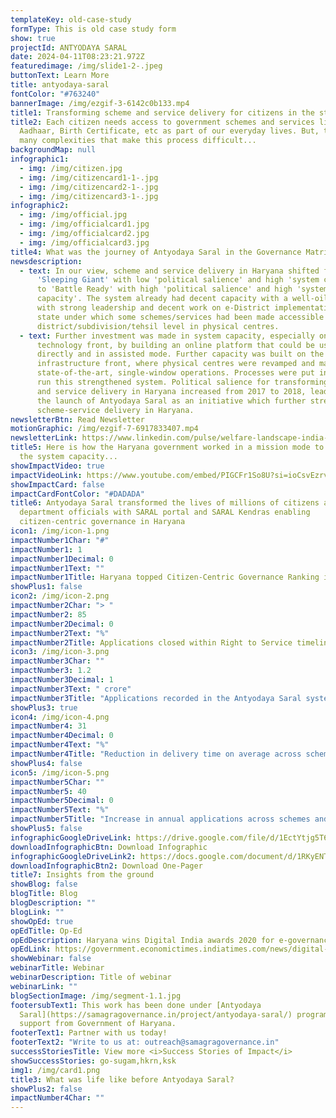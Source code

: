 ```yaml
---
templateKey: old-case-study
formType: This is old case study form
show: true
projectId: ANTYODAYA SARAL
date: 2024-04-11T08:23:21.972Z
featuredimage: /img/slide1-2-.jpeg
buttonText: Learn More
title: antyodaya-saral
fontColor: "#763240"
bannerImage: /img/ezgif-3-6142c0b133.mp4
title1: Transforming scheme and service delivery for citizens in the state of Haryana
title2: Each citizen needs access to government schemes and services like
  Aadhaar, Birth Certificate, etc as part of our everyday lives. But, there are
  many complexities that make this process difficult...
backgroundMap: null
infographic1:
  - img: /img/citizen.jpg
  - img: /img/citizencard1-1-.jpg
  - img: /img/citizencard2-1-.jpg
  - img: /img/citizencard3-1-.jpg
infographic2:
  - img: /img/official.jpg
  - img: /img/officialcard1.jpg
  - img: /img/officialcard2.jpg
  - img: /img/officialcard3.jpg
title4: What was the journey of Antyodaya Saral in the Governance Matrix?
newsdescription:
  - text: In our view, scheme and service delivery in Haryana shifted from being a
      'Sleeping Giant' with low 'political salience' and high 'system capacity'
      to 'Battle Ready' with high 'political salience' and high 'system
      capacity'. The system already had decent capacity with a well-oiled NIC
      with strong leadership and decent work on e-District implementation in the
      state under which some schemes/services had been made accessible at the
      district/subdivision/tehsil level in physical centres.
  - text: Further investment was made in system capacity, especially on the
      technology front, by building an online platform that could be used
      directly and in assisted mode. Further capacity was built on the physical
      infrastructure front, where physical centres were revamped and made
      state-of-the-art, single-window operations. Processes were put in place to
      run this strengthened system. Political salience for transforming schemes
      and service delivery in Haryana increased from 2017 to 2018, leading to
      the launch of Antyodaya Saral as an initiative which further streamlined
      scheme-service delivery in Haryana.
newsletterBtn: Read Newsletter
motionGraphic: /img/ezgif-7-6917833407.mp4
newsletterLink: https://www.linkedin.com/pulse/welfare-landscape-india-government-schemes-qb0fc/?trackingId=f%2Bhgxv7djo7uZwf9up2gRg%3D%3D
title5: Here is how the Haryana government worked in a mission mode to augment
  the system capacity...
showImpactVideo: true
impactVideoLink: https://www.youtube.com/embed/PIGCFr1So8U?si=ioCsvEzrvSxBHr2X
showImpactCard: false
impactCardFontColor: "#DADADA"
title6: Antyodaya Saral transformed the lives of millions of citizens and
  department officials with SARAL portal and SARAL Kendras enabling
  citizen-centric governance in Haryana
icon1: /img/icon-1.png
impactNumber1Char: "#"
impactNumber1: 1
impactNumber1Decimal: 0
impactNumber1Text: ""
impactNumber1Title: Haryana topped Citizen-Centric Governance Ranking in 2021
showPlus1: false
icon2: /img/icon-2.png
impactNumber2Char: "> "
impactNumber2: 85
impactNumber2Decimal: 0
impactNumber2Text: "%"
impactNumber2Title: Applications closed within Right to Service timelines
icon3: /img/icon-3.png
impactNumber3Char: ""
impactNumber3: 1.2
impactNumber3Decimal: 1
impactNumber3Text: " crore"
impactNumber3Title: "Applications recorded in the Antyodaya Saral system every year "
showPlus3: true
icon4: /img/icon-4.png
impactNumber4: 31
impactNumber4Decimal: 0
impactNumber4Text: "%"
impactNumber4Title: "Reduction in delivery time on average across schemes and services "
showPlus4: false
icon5: /img/icon-5.png
impactNumber5Char: ""
impactNumber5: 40
impactNumber5Decimal: 0
impactNumber5Text: "%"
impactNumber5Title: "Increase in annual applications across schemes and services "
showPlus5: false
infographicGoogleDriveLink: https://drive.google.com/file/d/1EctYtjg5T6nCTsfzL1UwTNgcGUu1dXxC/view?usp=sharing
downloadInfographicBtn: Download Infographic
infographicGoogleDriveLink2: https://docs.google.com/document/d/1RKyENTC4eLUKQv1t_2CZGPK1-fA8EAA-d2jUjyOmz48/edit
downloadInfographicBtn2: Download One-Pager
title7: Insights from the ground
showBlog: false
blogTitle: Blog
blogDescription: ""
blogLink: ""
showOpEd: true
opEdTitle: Op-Ed
opEdDescription: Haryana wins Digital India awards 2020 for e-governance
opEdLink: https://government.economictimes.indiatimes.com/news/digital-india/haryana-wins-digital-india-awards-2020-for-e-governance/79852044
showWebinar: false
webinarTitle: Webinar
webinarDescription: Title of webinar
webinarLink: ""
blogSectionImage: /img/segment-1.1.jpg
footersubText1: T﻿his work has been done under [Antyodaya
  Saral](https://samagragovernance.in/project/antyodaya-saral/) program with the
  support from Government of Haryana.
footerText1: Partner with us today!
footerText2: "Write to us at: outreach@samagragovernance.in"
successStoriesTitle: View more <i>Success Stories of Impact</i>
showSuccessStories: go-sugam,hkrn,ksk
img1: /img/card1.png
title3: What was life like before Antyodaya Saral?
showPlus2: false
impactNumber4Char: ""
---
```

